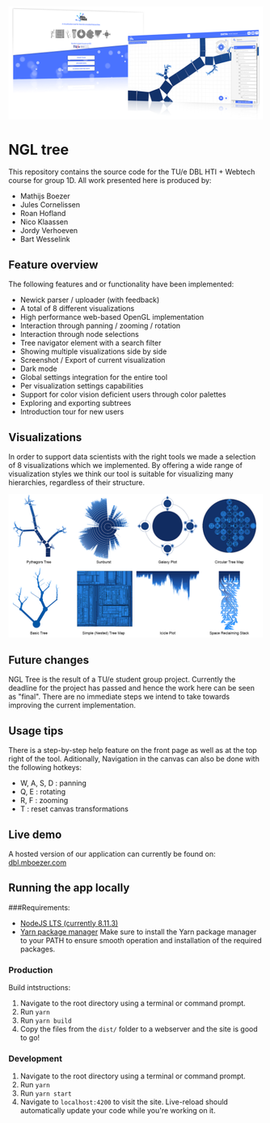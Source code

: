 ![Image missing: NGL Tree product image](src/assets/images/product-promo.png "NGL Tree product image")

# NGL tree
This repository contains the source code for the TU/e DBL HTI + Webtech course for group 1D.
All work presented here is produced by:
- Mathijs Boezer
- Jules Cornelissen
- Roan Hofland
- Nico Klaassen
- Jordy Verhoeven
- Bart Wesselink

## Feature overview
The following features and or functionality have been implemented:
- Newick parser / uploader (with feedback)
- A total of 8 different visualizations
- High performance web-based OpenGL implementation
- Interaction through panning / zooming / rotation
- Interaction through node selections
- Tree navigator element with a search filter
- Showing multiple visualizations side by side
- Screenshot / Export of current visualization
- Dark mode
- Global settings integration for the entire tool
- Per visualization settings capabilities
- Support for color vision deficient users through color palettes
- Exploring and exporting subtrees
- Introduction tour for new users

## Visualizations
In order to support data scientists with the right tools we made a selection of 8 visualizations which we implemented. By offering a wide range of visualization styles we think our tool is suitable for visualizing many hierarchies, regardless of their structure.

![Image missing: All available visualizations](src/assets/images/readme-all_visualizations.png "All available visualizations")

## Future changes
NGL Tree is the result of a TU/e student group project. Currently the deadline for the project has passed and hence the work here can be seen as "final". There are no immediate steps we intend to take towards improving the current implementation.

## Usage tips
There is a step-by-step help feature on the front page as well as at the top right of the tool. Aditionally, Navigation in the canvas can also be done with the following hotkeys:
 - W, A, S, D : panning
 - Q, E : rotating
 - R, F : zooming
 - T : reset canvas transformations

## Live demo
A hosted version of our application can currently be found on: [dbl.mboezer.com](http://dbl.mboezer.com)

## Running the app locally
###Requirements:
- [NodeJS LTS (currently 8.11.3)](https://yarnpkg.com/en/docs/install)
- [Yarn package manager](https://nodejs.org/en/download/)
Make sure to install the Yarn package manager to your PATH to ensure smooth operation and installation of the required packages.

### Production
Build intstructions:
1. Navigate to the root directory using a terminal or command prompt.
2. Run `yarn`
3. Run `yarn build`
4. Copy the files from the `dist/` folder to a webserver and the site is good to go!

### Development
1. Navigate to the root directory using a terminal or command prompt.
2. Run `yarn`
3. Run `yarn start`
4. Navigate to `localhost:4200` to visit the site. Live-reload should automatically update your code while you're working on it.